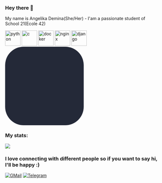 ### Hey there 👋
My name is Angelika Demina(She/Her) - I'am a passionate student of School 21(Ecole 42)
<p align="left">
<img src="https://icongr.am/devicon/python-original.svg?size=128&color=currentColor" alt="python" width="50"/>
<img src="https://icongr.am/devicon/c-original.svg?size=128&color=currentColor" alt="c" width="50" height="50"/>
<img src="https://icongr.am/devicon/docker-original-wordmark.svg?size=128&color=currentColor" alt="docker" width="50" height="50" />
<img src="https://icongr.am/devicon/nginx-original.svg?size=128&color=currentColor" alt="nginx" width="50" height="50"/>
<img src="https://icongr.am/devicon/django-original.svg" alt="django" width="50" height="50"/>
<svg xmlns="http://www.w3.org/2000/svg" width="256" height="256" fill="none" viewBox="0 0 256 256"><rect width="256" height="256" fill="#242938" rx="60"/>
</p>
 
### My stats:
 ![](http://github-profile-summary-cards.vercel.app/api/cards/profile-details?username=AngelikaDe&theme=github)
 
### I love connecting with different people so if you want to say hi, I'll be happy :)
 [![GMail](https://img.shields.io/badge/Gmail-D14836?style=for-the-badge&logo=gmail&logoColor=white)](mailto:angelikademina@yandex.ru)
 [![Telegram](https://img.shields.io/badge/Telegram-2CA5E0?style=for-the-badge&logo=telegram&logoColor=white)](https://t.me/alcestisAn)
